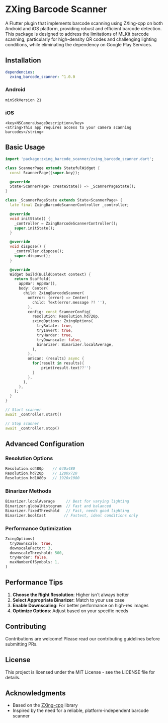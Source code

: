 # ZXing Barcode Scanner

A Flutter plugin that implements barcode scanning using ZXing-cpp on both Android and iOS platform, providing robust and efficient barcode detection. This package is designed to address the limitations of MLKit barcode scanning, particularly for high-density QR codes and challenging lighting conditions, while eliminating the dependency on Google Play Services.

## Installation

```yaml
dependencies:
  zxing_barcode_scanner: ^1.0.0
```

### Android

```
minSdkVersion 21
```

### iOS

```
<key>NSCameraUsageDescription</key>
<string>This app requires access to your camera scanning barcodes</string>
```

## Basic Usage

```dart
import 'package:zxing_barcode_scanner/zxing_barcode_scanner.dart';

class ScannerPage extends StatefulWidget {
  const ScannerPage({super.key});

  @override
  State<ScannerPage> createState() => _ScannerPageState();
}

class _ScannerPageState extends State<ScannerPage> {
  late final ZxingBarcodeScannerController _controller;

  @override
  void initState() {
    _controller = ZxingBarcodeScannerController();
    super.initState();
  }

  @override
  void dispose() {
    _controller.dispose();
    super.dispose();
  }

  @override
  Widget build(BuildContext context) {
    return Scaffold(
      appBar: AppBar(),
      body: Center(
        child: ZxingBarcodeScanner(
          onError: (error) => Center(
            child: Text(error.message ?? ''),
          ),
          config: const ScannerConfig(
            resolution: Resolution.hd720p,
            zxingOptions: ZxingOptions(
              tryRotate: true,
              tryInvert: true,
              tryHarder: true,
              tryDownscale: false,
              binarizer: Binarizer.localAverage,
            ),
          ),
          onScan: (results) async {
            for(result in results){
                print(result.text??'')
            }
          },
        ),
      ),
    );
  }
}
```

```dart
// Start scanner
await _controller.start()

// Stop scanner
await _controller.stop()
```

## Advanced Configuration

### Resolution Options

```dart
Resolution.sd480p    // 640x480
Resolution.hd720p    // 1280x720
Resolution.hd1080p   // 1920x1080
```

### Binarizer Methods

```dart
Binarizer.localAverage     // Best for varying lighting
Binarizer.globalHistogram  // Fast and balanced
Binarizer.fixedThreshold   // Fast, needs good lighting
Binarizer.boolCast        // Fastest, ideal conditions only
```

### Performance Optimization

```dart
ZxingOptions(
  tryDownscale: true,
  downscaleFactor: 3,
  downscaleThreshold: 500,
  tryHarder: false,
  maxNumberOfSymbols: 1,
)
```

## Performance Tips

1. **Choose the Right Resolution**: Higher isn't always better
2. **Select Appropriate Binarizer**: Match to your use case
3. **Enable Downscaling**: For better performance on high-res images
4. **Optimize Options**: Adjust based on your specific needs

## Contributing

Contributions are welcome! Please read our contributing guidelines before submitting PRs.

## License

This project is licensed under the MIT License - see the LICENSE file for details.

## Acknowledgments

- Based on the [ZXing-cpp](https://github.com/nu-book/zxing-cpp) library
- Inspired by the need for a reliable, platform-independent barcode scanner
